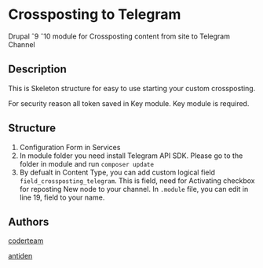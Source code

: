 # Crossposting to Telegram

Drupal ˆ9 ˆ10 module for Crossposting content from site to Telegram Channel

## Description

This is Skeleton structure for easy to use starting your custom crossposting.

For security reason all token saved in Key module. Key module is required.

## Structure

1. Configuration Form in Services
2. In module folder you need install Telegram API SDK. Please go to the folder in module and run `composer update`
3. By defualt in Content Type, you can add custom logical field `field_crossposting_telegram`. This is field, need for Activating checkbox for reposting New node to your channel. In `.module` file, you can edit in line 19, field to your name.

## Authors

[coderteam](https://coderteam.ru)

[antiden](https://antiden.ru)
